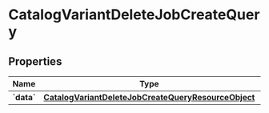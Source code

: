 
# CatalogVariantDeleteJobCreateQuery

## Properties
| Name | Type | Description | Notes |
| ------------ | ------------- | ------------- | ------------- |
| **&#x60;data&#x60;** | [**CatalogVariantDeleteJobCreateQueryResourceObject**](CatalogVariantDeleteJobCreateQueryResourceObject.md) |  |  |



